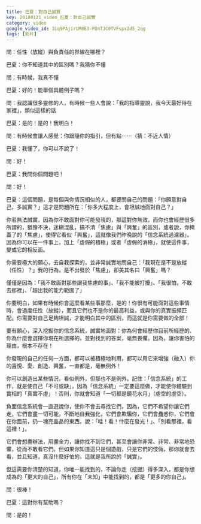 ```yaml
---
title: 巴夏：對自己誠實
key: 20180121_video_巴夏：對自己誠實
category: video
google_video_id: 1Lq9PAjirUM0E3-PDnTJC0TVFspxZd5_2qg
tags: [影片]
---
```


問：任性（放縱）與負責任的界線在哪裡？

巴夏：你不知道其中的區別嗎？我猜你不懂

問：有時候，我真不懂

巴夏：好的！能舉個具體例子嗎？

問：我認識很多靈修的人，有時候一些人會說：「我的指導靈說，我今天最好待在家裡」，類似這樣的話

巴夏：是的！是的！我明白！

問：有時候會讓人感覺：你跟隨你的指引，但有點⋯⋯（猜：不近人情）

巴夏：我懂了，你可以不說了！

問：好！

巴夏：我問你個問題吧！

問：好！

巴夏：這個問題，是每個與你情況相似的人，都要問自己的問題：「你願意對自己，多誠實？」這才是問題所在：「你多大程度上，會坦誠地面對自己？」

你若無法誠實，因為你不敢面對你可能發現的，那這對你無效，而你也會經歷很多所謂的，猶豫不決，迷糊混亂，搞不清「焦慮」與「興奮」的區別，或者說，你掩蓋了的「焦慮」，使得它看似「興奮」，這就像我們昨晚說的「信念系統過濾器」。因為你可以在一件事上，加上「虛假的積極」或者「虛假的消極」，就使這件事，變成它的相反面。

你需要極大的願心，去自我探索的，並非常誠實地問自己：「我現在是不是放縱（任性）？」我的行為，是不出發於「焦慮」，卻美其名曰「興奮」嗎？

僅僅是因為：「我不敢面對那些讓我焦慮的事」、「我不能被打擾」、「我很怕，不敢去那裡」、「超出我的能力範圍了」

你要明白，如果有時候你會這麼看某些事那麼，是的！你很有可能面對這些事情時，會過度任性（放縱），而且它們也不是你的最高利益，或與你的真實振頻匹配。你需要對自己足夠坦誠，才能明白其中的區別，而這就是你需要做的全部！

要有願心，深入挖掘你的信念系統，誠實地面對：你為何會經歷你目前所經歷的、你為什麼會選擇你現在所選擇的，並對找到的答案，毫無畏懼。因為，讓你害怕的理由，根本不存在！

你發現的自己的任何一方面，都可以被積極地利用，都可以用它來增強（融入）你的喜悅、愛、創造、興奮，一直都是，毫無例外！

你可以創造出某些情況，看似例外，但那也不是例外。記住：「信念系統」的工作，就是使自己「不可或缺」，因為「信念系統」一定要這麼做，才能使你體驗到實相的「真實不虛」！否則，你就會知道「一切都是鏡花水月」（虛空的虛空）。

負面信念系統會一直遊說你，使你不會去尋找它們，因為，它們不希望你讓它們走，它們會盡一切可能，不斷地自我強化，它們會欺騙你，它們會蠱惑你，它們會在你面前，扔一塊亮晶晶的東西，說：「哇！看！什麼在發光！」、「別看那裡，看這裡！」。

它們會想盡辦法，用盡全力，讓你找不到它們，甚至會讓你非常、非常、非常地恐懼，從而不敢看它們。但如果你知道這只是個遊戲，只是它們的伎倆，那你就會去看，並且知道，真沒什麼好怕的，這就是我所說的「誠實」。

但這需要你清楚的知道，你唯一能找到的，不論你走（挖掘）得多深入，都是你想成為的「更大的自己」，所有你在「未知」中能找到的，都是「更多的你自己」。

問：很棒！

巴夏：這對你有幫助嗎？

問：是的！
